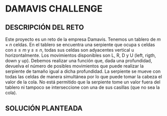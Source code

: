 # DAMAVIS CHALLENGE

## DESCRIPCIÓN DEL RETO

Este proyecto es un reto de la empresa Damavis. Tenemos un tablero de 
$m\times n$ celdas. En el tablero se encuentra una serpiente que ocupa s
celdas con $s\leq m$ y $s\leq n$, todas sus celdas son adyacentes vertical
u horizontalmente. Los movimientos disponibles son L, R, D y U (left, rigth,
down y up). Debemos realizar una función que, dada una profundidad, devuelva
el número de posibles movimientos que puede realizar la serpiente de tamaño
igual a dicha profundidad. La serpiente se mueve con todas las celdas
de manera simultánea por lo que puede tomar la cabeza el valor de la cola.
No está permitido que la serpiente tome un valor fuera del tablero ni 
tampoco se interseccione con una de sus casillas (que no sea la cola).

## SOLUCIÓN PLANTEADA
